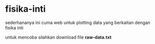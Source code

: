 # fisika-inti
sederhananya ini cuma web untuk plotting data yang berkaitan dengan fisika inti

untuk mencoba silahkan download file **raw-data.txt**
